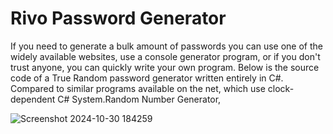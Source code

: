 # Rivo Password Generator

If you need to generate a bulk amount of passwords you can use one of the widely available websites, use a console generator program, or if you don't trust anyone, you can quickly write your own program. Below is the source code of a True Random password generator written entirely in C#. Compared to similar programs available on the net, which use clock-dependent C# System.Random Number Generator,

![Screenshot 2024-10-30 184259](https://github.com/user-attachments/assets/65db4ae9-765f-47ef-802d-ec10785831cd)
